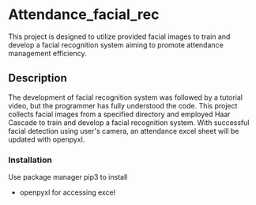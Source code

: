 # Attendance_facial_rec
This project is designed to utilize provided facial images to train and develop a facial recognition system aiming to promote attendance management efficiency.
## Description
The development of facial recognition system was followed by a tutorial video, but the programmer has fully understood the code. This project collects facial images from a specified directory and employed Haar Cascade to train and develop a facial recognition system. With successful facial detection using user's camera, an attendance excel sheet will be updated with openpyxl. 
### Installation
Use package manager pip3 to install
* openpyxl for accessing excel
